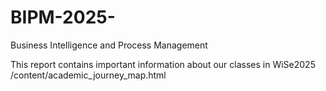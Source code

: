 # BIPM-2025-
Business Intelligence and Process Management 

This report contains important information about our classes in WiSe2025
/content/academic_journey_map.html

